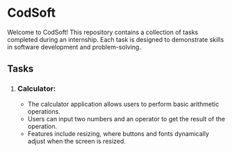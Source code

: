 <!DOCTYPE html>
<html lang="en">
<head>
  <meta charset="UTF-8">
  <meta name="viewport" content="width=device-width, initial-scale=1.0">
  <title>CodSoft</title>
</head>
<body>
  <h1>CodSoft</h1>
  <p>Welcome to CodSoft! This repository contains a collection of tasks completed during an internship. Each task is designed to demonstrate skills in software development and problem-solving.</p>

  <h2>Tasks</h2>
  <ol>
    <li>
      <h3>Calculator:</h3>
      <ul>
        <li>The calculator application allows users to perform basic arithmetic operations.</li>
        <li>Users can input two numbers and an operator to get the result of the operation.</li>
        <li>Features include resizing, where buttons and fonts dynamically adjust when the screen is resized.</li>
      </ul>
    </li>
  </ol>
</body>
</html>
